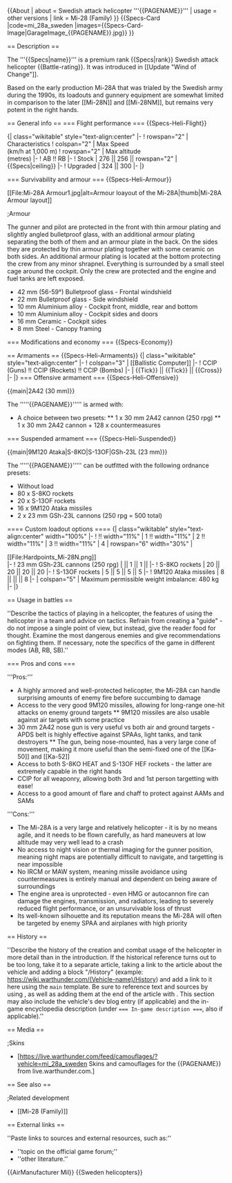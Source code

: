 {{About
| about = Swedish attack helicopter '''{{PAGENAME}}'''
| usage = other versions
| link = Mi-28 (Family)
}}
{{Specs-Card
|code=mi_28a_sweden
|images={{Specs-Card-Image|GarageImage_{{PAGENAME}}.jpg}}
}}

== Description ==

<!-- ''In the description, the first part should be about the history of and the creation and combat usage of the helicopter, as well as its key features. In the second part, tell the reader about the helicopter in the game. Insert a screenshot of the vehicle, so that if the novice player does not remember the vehicle by name, he will immediately understand what kind of vehicle the article is talking about.'' -->

The '''{{Specs|name}}''' is a premium rank {{Specs|rank}} Swedish attack helicopter {{Battle-rating}}. It was introduced in [[Update "Wind of Change"]].

Based on the early production Mi-28A that was trialed by the Swedish army during the 1990s, its loadouts and gunnery equipment are somewhat limited in comparison to the later [[Mi-28N]] and [[Mi-28NM]], but remains very potent in the right hands.

== General info ==
=== Flight performance ===
{{Specs-Heli-Flight}}

<!-- ''Describe how the helicopter behaves in the air. Speed, manoeuvrability, acceleration and allowable loads - these are the most important characteristics of the vehicle.'' -->

{| class="wikitable" style="text-align:center"
|-
! rowspan="2" | Characteristics
! colspan="2" | Max Speed<br>(km/h at 1,000 m)
! rowspan="2" | Max altitude<br>(metres)
|-
! AB !! RB
|-
! Stock
| 276 || 256 || rowspan="2" | {{Specs|ceiling}}
|-
! Upgraded
| 324 || 300
|-
|}

=== Survivability and armour ===
{{Specs-Heli-Armour}}

<!-- ''Examine the survivability of the helicopter. Note how vulnerable the structure is and how secure the pilot is, whether the fuel tanks are armoured, etc. Describe the armour, if there is any, and also mention the vulnerability of other critical systems.'' -->

[[File:Mi-28A Armour1.jpg|alt=Armour loayout of the Mi-28A|thumb|Mi-28A  Armour layout]]

;Armour

The gunner and pilot are protected in the front with thin armour plating and slightly angled bulletproof glass, with an additional armour plating separating the both of them and an armour plate in the back. On the sides they are protected by thin armour plating together with some ceramic on both sides. An additional armour plating is located at the bottom protecting the crew from any minor shrapnel. Everything is surrounded by a small steel cage around the cockpit. Only the crew are protected and the engine and fuel tanks are left exposed.

- 42 mm (56-59°) Bulletproof glass - Frontal windshield
- 22 mm Bulletproof glass - Side windshield
- 10 mm Aluminium alloy - Cockpit front, middle, rear and bottom
- 10 mm Aluminium alloy - Cockpit sides and doors
- 16 mm Ceramic - Cockpit sides
- 8 mm Steel - Canopy framing

=== Modifications and economy ===
{{Specs-Economy}}

== Armaments ==
{{Specs-Heli-Armaments}}
{| class="wikitable" style="text-align:center"
|-
! colspan="3" | [[Ballistic Computer]]
|-
! CCIP (Guns) !! CCIP (Rockets) !! CCIP (Bombs)
|-
| {{Tick}} || {{Tick}} || {{Cross}}
|-
|}
=== Offensive armament ===
{{Specs-Heli-Offensive}}

<!-- ''Describe the offensive armament of the helicopter, if any. Describe how effective the cannons and machine guns are in battle, also what ammunition belts or drums are better to use. If there is no offensive weaponry, delete this subsection.'' -->

{{main|2A42 (30 mm)}}

The '''''{{PAGENAME}}''''' is armed with:

- A choice between two presets:
  ** 1 x 30 mm 2A42 cannon (250 rpg)
  ** 1 x 30 mm 2A42 cannon + 128 x countermeasures

=== Suspended armament ===
{{Specs-Heli-Suspended}}

<!-- ''Describe the helicopter's suspended armament: additional cannons under the winglets, any bombs, and rockets. Since any helicopter is essentially only a platform for suspended weaponry, this section is significant and deserves your special attention. If there is no suspended weaponry remove this subsection.'' -->

{{main|9M120 Ataka|S-8KO|S-13OF|GSh-23L (23 mm)}}

The '''''{{PAGENAME}}''''' can be outfitted with the following ordnance presets:

- Without load
- 80 x S-8KO rockets
- 20 x S-13OF rockets
- 16 x 9M120 Ataka missiles
- 2 x 23 mm GSh-23L cannons (250 rpg = 500 total)

==== Custom loadout options ====
{| class="wikitable" style="text-align:center" width="100%"
|-
! !! width="11%" | 1 !! width="11%" | 2 !! width="11%" | 3 !! width="11%" | 4
| rowspan="6" width="30%" | <div class="ttx-image">[[File:Hardpoints_Mi-28N.png]]</div>
|-
! 23 mm GSh-23L cannons (250 rpg)
| || 1 || 1 ||
|-
! S-8KO rockets
| 20 || 20 || 20 || 20
|-
! S-13OF rockets
| 5 || 5 || 5 || 5
|-
! 9M120 Ataka missiles
| 8 || || || 8
|-
| colspan="5" | Maximum permissible weight imbalance: 480 kg
|-
|}

== Usage in battles ==

<!-- ''Describe the tactics of playing in a helicopter, the features of using the helicopter in a team and advice on tactics. Refrain from creating a "guide" - do not impose a single point of view, but instead, give the reader food for thought. Examine the most dangerous enemies and give recommendations on fighting them. If necessary, note the specifics of the game in different modes (AB, RB, SB).'' -->

''Describe the tactics of playing in a helicopter, the features of using the helicopter in a team and advice on tactics. Refrain from creating a "guide" - do not impose a single point of view, but instead, give the reader food for thought. Examine the most dangerous enemies and give recommendations on fighting them. If necessary, note the specifics of the game in different modes (AB, RB, SB).''

=== Pros and cons ===

<!-- ''Summarise and briefly evaluate the vehicle in terms of its characteristics and combat effectiveness. Mark its pros and cons in the bulleted list. Try not to use more than 6 points for each of the characteristics. Avoid using categorical definitions such as "bad", "good" and the like - use substitutions with softer forms such as "inadequate" and "effective".'' -->

'''Pros:'''

- A highly armored and well-protected helicopter, the Mi-28A can handle surprising amounts of enemy fire before succumbing to damage
- Access to the very good 9M120 missiles, allowing for long-range one-hit attacks on enemy ground targets
  \*\* 9M120 missiles are also usable against air targets with some practice
- 30 mm 2A42 nose gun is very useful vs both air and ground targets - APDS belt is highly effective against SPAAs, light tanks, and tank destroyers
  \*\* The gun, being nose-mounted, has a very large cone of movement, making it more useful than the semi-fixed one of the [[Ka-50]] and [[Ka-52]]
- Access to both S-8KO HEAT and S-13OF HEF rockets - the latter are extremely capable in the right hands
- CCIP for all weaponry, allowing both 3rd and 1st person targetting with ease!
- Access to a good amount of flare and chaff to protect against AAMs and SAMs

'''Cons:'''

- The Mi-28A is a very large and relatively helicopter - it is by no means agile, and it needs to be flown carefully, as hard maneuvers at low altitude may very well lead to a crash
- No access to night vision or thermal imaging for the gunner position, meaning night maps are potentially difficult to navigate, and targetting is near impossible
- No IRCM or MAW system, meaning missile avoidance using countermeasures is entirely manual and dependent on being aware of surroundings
- The engine area is unprotected - even HMG or autocannon fire can damage the engines, transmission, and radiators, leading to severely reduced flight performance, or an unsurvivable loss of thrust
- Its well-known silhouette and its reputation means the Mi-28A will often be targeted by enemy SPAA and airplanes with high priority

== History ==

<!-- ''Describe the history of the creation and combat usage of the helicopter in more detail than in the introduction. If the historical reference turns out to be too long, take it to a separate article, taking a link to the article about the vehicle and adding a block "/History" (example: <nowiki>https://wiki.warthunder.com/(Vehicle-name)/History</nowiki>) and add a link to it here using the <code>main</code> template. Be sure to reference text and sources by using <code><nowiki><ref></ref></nowiki></code>, as well as adding them at the end of the article with <code><nowiki><references /></nowiki></code>. This section may also include the vehicle's dev blog entry (if applicable) and the in-game encyclopedia description (under <code><nowiki>=== In-game description ===</nowiki></code>, also if applicable).'' -->

''Describe the history of the creation and combat usage of the helicopter in more detail than in the introduction. If the historical reference turns out to be too long, take it to a separate article, taking a link to the article about the vehicle and adding a block "/History" (example: <nowiki>https://wiki.warthunder.com/(Vehicle-name)/History</nowiki>) and add a link to it here using the <code>main</code> template. Be sure to reference text and sources by using <code><nowiki><ref></ref></nowiki></code>, as well as adding them at the end of the article with <code><nowiki><references /></nowiki></code>. This section may also include the vehicle's dev blog entry (if applicable) and the in-game encyclopedia description (under <code><nowiki>=== In-game description ===</nowiki></code>, also if applicable).''

== Media ==

<!-- ''Excellent additions to the article would be video guides, screenshots from the game, and photos.'' -->

;Skins

- [https://live.warthunder.com/feed/camouflages/?vehicle=mi_28a_sweden Skins and camouflages for the {{PAGENAME}} from live.warthunder.com.]

== See also ==

<!-- ''Links to the articles on the War Thunder Wiki that you think will be useful for the reader, for example:''
* ''reference to the series of the helicopter;''
* ''links to approximate analogues of other nations and research trees.'' -->

;Related development

- [[Mi-28 (Family)]]

== External links ==

<!-- ''Paste links to sources and external resources, such as:''
* ''topic on the official game forum;''
* ''other literature.'' -->

''Paste links to sources and external resources, such as:''

- ''topic on the official game forum;''
- ''other literature.''

{{AirManufacturer Mil}}
{{Sweden helicopters}}
